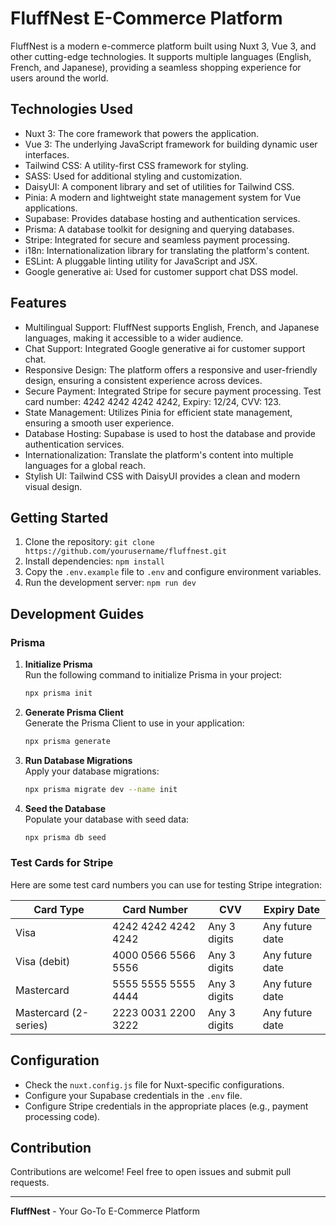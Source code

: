 # FluffNest E-Commerce Platform

FluffNest is a modern e-commerce platform built using Nuxt 3, Vue 3, and other cutting-edge technologies. It supports multiple languages (English, French, and Japanese), providing a seamless shopping experience for users around the world.

## Technologies Used

- Nuxt 3: The core framework that powers the application.
- Vue 3: The underlying JavaScript framework for building dynamic user interfaces.
- Tailwind CSS: A utility-first CSS framework for styling.
- SASS: Used for additional styling and customization.
- DaisyUI: A component library and set of utilities for Tailwind CSS.
- Pinia: A modern and lightweight state management system for Vue applications.
- Supabase: Provides database hosting and authentication services.
- Prisma: A database toolkit for designing and querying databases.
- Stripe: Integrated for secure and seamless payment processing.
- i18n: Internationalization library for translating the platform's content.
- ESLint: A pluggable linting utility for JavaScript and JSX.
- Google generative ai: Used for customer support chat DSS model.

## Features

- Multilingual Support: FluffNest supports English, French, and Japanese languages, making it accessible to a wider audience.
- Chat Support: Integrated Google generative ai for customer support chat.
- Responsive Design: The platform offers a responsive and user-friendly design, ensuring a consistent experience across devices.
- Secure Payment: Integrated Stripe for secure payment processing. Test card number: 4242 4242 4242 4242, Expiry: 12/24, CVV: 123.
- State Management: Utilizes Pinia for efficient state management, ensuring a smooth user experience.
- Database Hosting: Supabase is used to host the database and provide authentication services.
- Internationalization: Translate the platform's content into multiple languages for a global reach.
- Stylish UI: Tailwind CSS with DaisyUI provides a clean and modern visual design.

## Getting Started

1. Clone the repository: `git clone https://github.com/yourusername/fluffnest.git`
2. Install dependencies: `npm install`
3. Copy the `.env.example` file to `.env` and configure environment variables.
4. Run the development server: `npm run dev`

## Development Guides
### Prisma
1. **Initialize Prisma**  
   Run the following command to initialize Prisma in your project:
   ```bash
   npx prisma init
   ```

2. **Generate Prisma Client**  
   Generate the Prisma Client to use in your application:
   ```bash
   npx prisma generate
   ```

3. **Run Database Migrations**  
   Apply your database migrations:
   ```bash
   npx prisma migrate dev --name init
   ```

4. **Seed the Database**  
   Populate your database with seed data:
   ```bash
   npx prisma db seed
   ```


### Test Cards for Stripe

Here are some test card numbers you can use for testing Stripe integration:

| Card Type           | Card Number        | CVV         | Expiry Date    |
|---------------------|--------------------|-------------|----------------|
| Visa                | 4242 4242 4242 4242| Any 3 digits| Any future date|
| Visa (debit)        | 4000 0566 5566 5556| Any 3 digits| Any future date|
| Mastercard          | 5555 5555 5555 4444| Any 3 digits| Any future date|
| Mastercard (2-series)| 2223 0031 2200 3222| Any 3 digits| Any future date|


## Configuration

- Check the `nuxt.config.js` file for Nuxt-specific configurations.
- Configure your Supabase credentials in the `.env` file.
- Configure Stripe credentials in the appropriate places (e.g., payment processing code).

## Contribution

Contributions are welcome! Feel free to open issues and submit pull requests.

---

**FluffNest** - Your Go-To E-Commerce Platform
